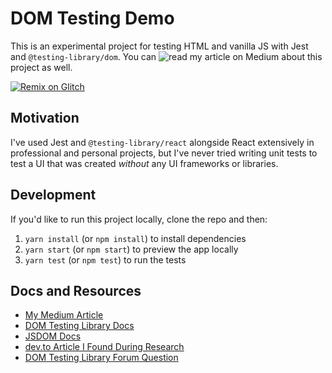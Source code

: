 # DOM Testing Demo

This is an experimental project for testing HTML and vanilla JS with Jest and `@testing-library/dom`. You can ![read my article on Medium](//levelup.gitconnected.com/how-to-unit-test-html-and-vanilla-javascript-without-a-ui-framework-c4c89c9f5e56?source=friends_link&sk=15836e19406fd422a13411e3ef497c0d) about this project as well.

[![Remix on Glitch](https://cdn.glitch.com/2703baf2-b643-4da7-ab91-7ee2a2d00b5b%2Fremix-button.svg)](https://glitch.com/edit/#!/import/github/ashleykolodziej/dom-testing-demo)

## Motivation

I've used Jest and `@testing-library/react` alongside React extensively in professional and personal projects, but I've never tried writing unit tests to test a UI that was created *without* any UI frameworks or libraries.

## Development

If you'd like to run this project locally, clone the repo and then:

1. `yarn install` (or `npm install`) to install dependencies
2. `yarn start` (or `npm start`) to preview the app locally
3. `yarn test` (or `npm test`) to run the tests

## Docs and Resources

- [My Medium Article](https://levelup.gitconnected.com/how-to-unit-test-html-and-vanilla-javascript-without-a-ui-framework-c4c89c9f5e56?source=friends_link&sk=15836e19406fd422a13411e3ef497c0d)
- [DOM Testing Library Docs](https://testing-library.com/docs/dom-testing-library/intro)
- [JSDOM Docs](https://github.com/jsdom/jsdom#executing-scripts)
- [dev.to Article I Found During Research](https://dev.to/snowleo208/things-i-learned-after-writing-tests-for-js-and-html-page-4lja)
- [DOM Testing Library Forum Question](https://spectrum.chat/testing-library/help-dom/test-plain-html-vanilla-js~9f56a169-ea3f-481b-b1cc-dd9fc70dbeaf)

